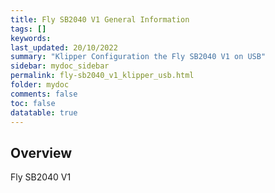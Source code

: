 ```yaml
---
title: Fly SB2040 V1 General Information
tags: []
keywords: 
last_updated: 20/10/2022
summary: "Klipper Configuration the Fly SB2040 V1 on USB"
sidebar: mydoc_sidebar
permalink: fly-sb2040_v1_klipper_usb.html
folder: mydoc
comments: false
toc: false
datatable: true
---
```

## Overview 
Fly SB2040 V1